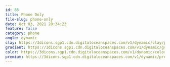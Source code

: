 ```yaml
---
id: 85
title: Phone Only
file-slug: phone-only
date: Oct 03, 2021 20:34:23
feature: false
category: phone
angle: dynamic
clay: https://3dicons.sgp1.cdn.digitaloceanspaces.com/v1/dynamic/clay/phone-only-dynamic-clay.png
gradient: https://3dicons.sgp1.cdn.digitaloceanspaces.com/v1/dynamic/gradient/phone-only-dynamic-gradient.png
color: https://3dicons.sgp1.cdn.digitaloceanspaces.com/v1/dynamic/color/phone-only-dynamic-color.png
premium: https://3dicons.sgp1.cdn.digitaloceanspaces.com/v1/dynamic/premium/phone-only-dynamic-premium.png
---
```

